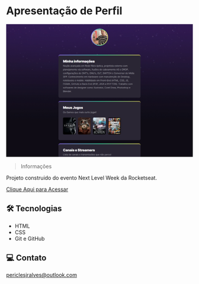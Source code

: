 # Apresentação de Perfil

![preview](./.github/preview.png)

> Informações 

Projeto construido do evento Next Level Week da Rocketseat.

[Clique Aqui para Acessar](https://periclesajr.github.io/presentation/)

## 🛠 Tecnologias

- HTML
- CSS
- Git e GitHub

## 💻 Contato

periclesjralves@outlook.com